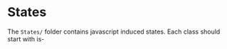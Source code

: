 # States

The `States/` folder contains javascript induced states.
Each class should start with is-
